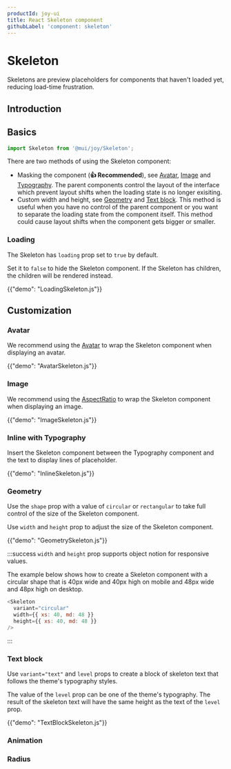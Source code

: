 ```yaml
---
productId: joy-ui
title: React Skeleton component
githubLabel: 'component: skeleton'
---
```


# Skeleton

<p class="description">Skeletons are preview placeholders for components that haven't loaded yet, reducing load-time frustration.</p>

## Introduction

## Basics

```jsx
import Skeleton from '@mui/joy/Skeleton';
```

There are two methods of using the Skeleton component:

- Masking the component (**👍 Recommended**), see [Avatar](#avatar), [Image](#image) and [Typography](#inline-with-typography). The parent components control the layout of the interface which prevent layout shifts when the loading state is no longer exisiting.
- Custom width and height, see [Geometry](#geometry) and [Text block](#text-block). This method is useful when you have no control of the parent component or you want to separate the loading state from the component itself. This method could cause layout shifts when the component gets bigger or smaller.

### Loading

The Skeleton has `loading` prop set to `true` by default.

Set it to `false` to hide the Skeleton component. If the Skeleton has children, the children will be rendered instead.

{{"demo": "LoadingSkeleton.js"}}

## Customization

### Avatar

We recommend using the [Avatar](/joy-ui/react-avatar/) to wrap the Skeleton component when displaying an avatar.

{{"demo": "AvatarSkeleton.js"}}

### Image

We recommend using the [AspectRatio](/joy-ui/react-aspect-ratio/) to wrap the Skeleton component when displaying an image.

{{"demo": "ImageSkeleton.js"}}

### Inline with Typography

Insert the Skeleton component between the Typography component and the text to display lines of placeholder.

{{"demo": "InlineSkeleton.js"}}

### Geometry

Use the `shape` prop with a value of `circular` or `rectangular` to take full control of the size of the Skeleton component.

Use `width` and `height` prop to adjust the size of the Skeleton component.

{{"demo": "GeometrySkeleton.js"}}

:::success
`width` and `height` prop supports object notion for responsive values.

The example below shows how to create a Skeleton component with a circular shape that is 40px wide and 40px high on mobile and 48px wide and 48px high on desktop.

```js
<Skeleton
  variant="circular"
  width={{ xs: 40, md: 48 }}
  height={{ xs: 40, md: 48 }}
/>
```

:::

### Text block

Use `variant="text"` and `level` props to create a block of skeleton text that follows the theme's typography styles.

The value of the `level` prop can be one of the theme's typography. The result of the skeleton text will have the same height as the text of the `level` prop.

{{"demo": "TextBlockSkeleton.js"}}

### Animation

### Radius
